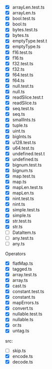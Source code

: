 - [x] arrayLen.test.ts
- [x] arrayLen.ts
- [x] bool.test.ts
- [x] bool.ts
- [x] bytes.test.ts
- [x] bytes.ts
- [x] emptyType.test.t
- [x] emptyType.ts
- [x] f16.test.ts
- [x] f16.ts
- [x] f32.test.ts
- [x] f32.ts
- [x] f64.test.ts
- [x] f64.ts
- [x] null.test.ts
- [x] null.ts
- [x] readSlice.test.t
- [x] readSlice.ts
- [x] seq.test.ts
- [x] seq.ts
- [x] smallInts.ts
- [x] tuple.ts
- [x] uint.ts
- [x] bigInts.ts
- [x] u128.test.ts
- [x] u64.test.ts
- [x] undefined.test.t
- [x] undefined.ts
- [x] bignum.test.ts
- [x] bignum.ts
- [x] map.test.ts
- [x] map.ts
- [x] mapLen.test.ts
- [x] mapLen.ts
- [x] nint.test.ts
- [x] nint.ts
- [x] simple.test.ts
- [x] simple.ts
- [x] str.test.ts
- [x] str.ts
- [ ] DataItem.ts
- [ ] any.test.ts
- [ ] any.ts

Operators

- [x] flatMap.ts
- [x] tagged.ts
- [x] array.test.ts
- [x] array.ts
- [x] cast.ts
- [x] constant.test.ts
- [x] constant.ts
- [x] mapErrors.ts
- [x] convert.ts
- [x] nullable.test.ts
- [x] nullable.ts
- [x] or.ts
- [x] untag.ts

src:
- [ ] skip.ts
- [x] encode.ts
- [x] decode.ts